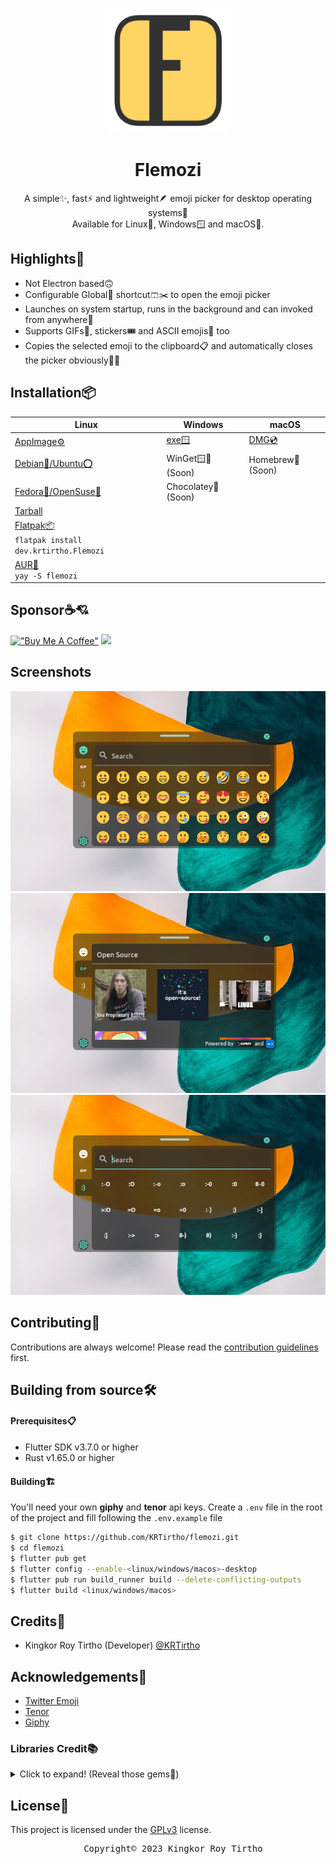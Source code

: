 <p align="center"><img width="200" src="assets/logo.png"></p>
<h1 align="center">Flemozi</h1>

<p align="center">
    A simple✨, fast⚡ and lightweight🪶 emoji picker for desktop operating systems🫶
    <br>
    Available for Linux🐧, Windows🪟 and macOS🍎.
</p>

## Highlights🚀

- Not Electron based🙃
- Configurable Global🪩 shortcut🩳✂️ to open the emoji picker
- Launches on system startup, runs in the background and can invoked from anywhere👻
- Supports GIFs📼, stickers🎟️ and ASCII emojis👴 too
- Copies the selected emoji to the clipboard📋 and automatically closes the picker obviously🤦‍♂️

## Installation📦

<!-- Table listing all the available downloads -->

| Linux                                                                   | Windows                                                       | macOS                                               |
| ----------------------------------------------------------------------- | ------------------------------------------------------------- | --------------------------------------------------- |
| [AppImage⚙️][AppImage]                                                   | [exe🪟][exe]                                                   | [DMG💿][dmg]                                         |
| [Debian🍥/Ubuntu⭕][deb]                                                | WinGet🪟🌈 (Soon)<!-- <br>`winget install KRTirtho.flemozi` --> | Homebrew🍺 (Soon)<!-- <br>`brew install flemozi` --> |
| [Fedora🎩/OpenSuse🦎][rpm]                                              | Chocolatey🍫 (Soon)<!-- <br>`choco install flemozi`  -->       |                                                     |
| [Tarball][tar]                                                          |                                                               |                                                     |
| [Flatpak📦][Flatpak] <br>`flatpak install dev.krtirtho.Flemozi`                    |                                                               |                                                     |
| [AUR🌁][AUR] <br>`yay -S flemozi`                                       |                                                               |                                                     |

## Sponsor☕💘

[!["Buy Me A Coffee"](https://www.buymeacoffee.com/assets/img/custom_images/orange_img.png)](https://www.buymeacoffee.com/krtirtho)
<a href="https://patreon.com/krtirtho"><img src="https://user-images.githubusercontent.com/61944859/180249027-678b01b8-c336-451e-b147-6d84a5b9d0e7.png" width="250"/></a>

## Screenshots
![One](/assets/screenshots/one.png)
![Two](/assets/screenshots/two.png)
![Three](/assets/screenshots/three.png)

## Contributing🤝

Contributions are always welcome! Please read the [contribution guidelines](CONTRIBUTING.md) first.

## Building from source🛠️

#### Prerequisites📋

- Flutter SDK v3.7.0 or higher
- Rust v1.65.0 or higher

#### Building🏗️

You'll need your own **giphy** and **tenor** api keys. Create a `.env` file in the root of the
project and fill following the `.env.example` file

```bash
$ git clone https://github.com/KRTirtho/flemozi.git
$ cd flemozi
$ flutter pub get
$ flutter config --enable-<linux/windows/macos>-desktop
$ flutter pub run build_runner build --delete-conflicting-outputs
$ flutter build <linux/windows/macos>
```

## Credits🙇

- Kingkor Roy Tirtho (Developer) [@KRTirtho](https://github.com/KRTirtho)

## Acknowledgements🙏

- [Twitter Emoji](https://twemoji.twitter.com/)
- [Tenor](https://tenor.com/)
- [Giphy](https://giphy.com/)

### Libraries Credit📚
<details>
  <summary>Click to expand! (Reveal those gems💎)</summary>

  <ul>
    <li>
      <a href="https://github.com/Baseflow/flutter_cached_network_image">cached_network_image</a> - Flutter library to load and cache network images. Can also be used with placeholder and error widgets.
    </li>
    <li>
      <a href="https://pub.dev/packages/collection">collection</a> - Collections and utilities functions and classes related to collections.
    </li>
    <li>
      <a href="https://github.com/rrousselGit/flutter_hooks">flutter_hooks</a> - A flutter implementation of React hooks. It adds a new kind of widget with enhanced code reuse.
    </li>
    <li>
      <a href="https://github.com/sphericalkat/dart-fuzzywuzzy">fuzzywuzzy</a> - An implementation of the popular fuzzywuzzy package in Dart, to suit all your fuzzy string matching/searching needs!
    </li>
    <li>
      <a href="https://pub.dev/packages/google_fonts">google_fonts</a> - A Flutter package to use fonts from fonts.google.com. Supports HTTP fetching, caching, and asset bundling.
    </li>
    <li>
      <a href="https://riverpod.dev">hooks_riverpod</a> - A simple way to access state from anywhere in your application while robust and testable.
    </li>
    <li>
      <a href="https://pub.dev/packages/http">http</a> - A composable, multi-platform, Future-based API for HTTP requests.
    </li>
    <li>
      <a href="https://riverpod.dev">riverpod</a> - A simple way to access state from anywhere in your application while robust and testable.
    </li>
    <li>
      <a href="https://github.com/leanflutter/window_manager">window_manager</a> - This plugin allows Flutter desktop apps to resizing and repositioning the window.
    </li>
    <li>
      <a href="https://github.com/leanflutter/launch_at_startup">launch_at_startup</a> - This plugin allows Flutter desktop apps to Auto launch on startup / login.
    </li>
    <li>
      <a href="https://plus.fluttercommunity.dev/">package_info_plus</a> - Flutter plugin for querying information about the application package, such as CFBundleVersion on iOS or versionCode on Android.
    </li>
    <li>
      <a href="https://pub.dev/packages/shared_preferences">shared_preferences</a> - Flutter plugin for reading and writing simple key-value pairs. Wraps NSUserDefaults on iOS and SharedPreferences on Android.
    </li>
    <li>
      <a href="https://pub.dev/packages/alfred">alfred</a> - A performant, expressjs like web server / rest api framework thats easy to use and has all the bits in one place.
    </li>
    <li>
      <a href="https://pub.dev/packages/system_theme">system_theme</a> - A plugin to get the current system theme info. Supports Android, Web, Windows, Linux and macOS
    </li>
    <li>
      <a href="https://pub.dev/packages/flutter_svg">flutter_svg</a> - An SVG rendering and widget library for Flutter, which allows painting and displaying Scalable Vector Graphics 1.1 files.
    </li>
    <li>
      <a href="https://pub.dev/packages/url_launcher">url_launcher</a> - Flutter plugin for launching a URL. Supports web, phone, SMS, and email schemes.
    </li>
    <li>
      <a href="https://fl-query.vercel.app">fl_query</a> - Asynchronous data caching, refetching & invalidation library for Flutter
    </li>
    <li>
      <a href="https://fl-query.vercel.app">fl_query_hooks</a> - Elite flutter_hooks compatible library for fl_query, the Asynchronous data caching, refetching & invalidation library for Flutter
    </li>
    <li>
      <a href="https://github.com/java-james/giphy_client">giphy_api_client</a> - A Giphy API Client for Dart compatible Web, Flutter, and server-side dart
    </li>
    <li>
      <a href="https://github.com/java-james/flutter_dotenv">flutter_dotenv</a> - Easily configure any flutter application with global variables using a `.env` file.
    </li>
    <li>
      <a href="https://pub.dev/packages/json_annotation">json_annotation</a> - Classes and helper functions that support JSON code generation via the `json_serializable` package.
    </li>
    <li>
      <a href="https://pub.dev/packages/visibility_detector">visibility_detector</a> - A widget that detects the visibility of its child and notifies a callback.
    </li>
    <li>
      <a href="https://github.com/MixinNetwork/flutter-plugins/tree/main/packages/pasteboard">pasteboard</a> - A flutter plugin which could read image,files from clipboard and write files to clipboard.
    </li>
    <li>
      <a href="https://github.com/Baseflow/flutter_cache_manager/tree/main/flutter_cache_manager">flutter_cache_manager</a> - Generic cache manager for flutter. Saves web files on the storages of the device and saves the cache info using sqflite.
    </li>
    <li>
      <a href="https://github.com/superlistapp/super_native_extensions">super_clipboard</a> - Comprehensive clipboard access package for Flutter. Supports reading and writing of rich text, images and other formats.
    </li>
    <li>
      <a href="https://pub.dev/packages/path">path</a> - A string-based path manipulation library. All of the path operations you know and love, with solid support for Windows, POSIX (Linux and Mac OS X), and the web.
    </li>
    <li>
      <a href="https://github.com/magnuswikhog/easy_debounce">easy_debounce</a> - An extremely easy-to-use method call debouncer package for Dart/Flutter.
    </li>
    <li>
      <a href="https://github.com/Daegalus/dart-uuid">uuid</a> - RFC4122 (v1, v4, v5) UUID Generator and Parser for all Dart platforms (Web, VM, Flutter)
    </li>
    <li>
      <a href="https://github.com/hnvn/flutter_shimmer">shimmer</a> - A package provides an easy way to add shimmer effect in Flutter project
    </li>
    <li>
      <a href="https://github.com/hivedb/hive/tree/main/hive_flutter">hive_flutter</a> - Extension for Hive. Makes it easier to use Hive in Flutter apps.
    </li>
    <li>
      <a href="https://github.com/leisim/auto_size_text">auto_size_text</a> - Flutter widget that automatically resizes text to fit perfectly within its bounds.
    </li>
    <li>
      <a href="https://pub.dev/packages/path_provider">path_provider</a> - Flutter plugin for getting commonly used locations on host platform file systems, such as the temp and app data directories.
    </li>
    <li>
      <a href="https://pub.dev/packages/flutter_lints">flutter_lints</a> - Recommended lints for Flutter apps, packages, and plugins to encourage good coding practices.
    </li>
    <li>
      <a href="https://melos.invertase.dev">melos</a> - A tool for managing Dart & Flutter repositories with multiple packages (monorepo). Supports automated versioning via Conventional Commits. Inspired by JavaScripts Lerna package.
    </li>
    <li>
      <a href="https://pub.dev/packages/json_serializable">json_serializable</a> - Automatically generate code for converting to and from JSON by annotating Dart classes.
    </li>
    <li>
      <a href="https://pub.dev/packages/build_runner">build_runner</a> - A build system for Dart code generation and modular compilation.
    </li>
    <li>
      <a href="https://github.com/fluttercommunity/flutter_launcher_icons">flutter_launcher_icons</a> - A package which simplifies the task of updating your Flutter app's launcher icon.
    </li>
    <li>
      <a href="https://pub.dev/packages/html">html</a> - APIs for parsing and manipulating HTML content outside the browser.
    </li>
    <li>
      <a href="https://github.com/leoafarias/pub_api_client">pub_api_client</a> - An API Client for Pub to interact with public package information.
    </li>
    <li>
      <a href="https://github.com/google/flutter-desktop-embedding.git">window_size</a> - Allows resizing and repositioning the window containing Flutter.
    </li>
    <li>
      <a href="https://github.com/leanflutter/hotkey_manager">hotkey_manager</a> - This plugin allows Flutter desktop apps to defines system/inapp wide hotkey (i.e. shortcut).
    </li>
  </ul>
</details>


## License📜

This project is licensed under the [GPLv3](LICENSE) license.

<pre align="center">
  Copyright© 2023 Kingkor Roy Tirtho
</pre>

[AppImage]: https://github.com/KRTirtho/flemozi/releases/latest/download/Flemozi-linux-x86_64.AppImage
[tar]: https://github.com/KRTirtho/flemozi/releases/latest
[deb]: https://github.com/KRTirtho/flemozi/releases/latest/download/Flemozi-linux-x86_64.deb
[rpm]: https://github.com/KRTirtho/flemozi/releases/latest/download/Flemozi-linux-x86_64.rpm
[exe]: https://github.com/KRTirtho/flemozi/releases/latest/download/Flemozi-windows-x86_64-setup.exe
[dmg]: https://github.com/KRTirtho/flemozi/releases/latest/download/Flemozi-macos-universal.dmg
[AUR]: https://aur.archlinux.org/packages/flemozi
[Flatpak]: https://flathub.org/apps/dev.krtirtho.Flemozi

